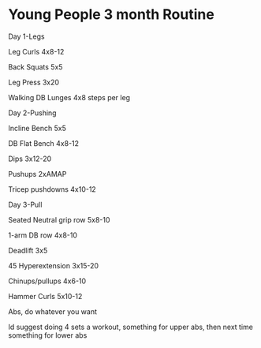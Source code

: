 # Young People 3 month Routine

Day 1-Legs

Leg Curls 4x8-12 

Back Squats 5x5

Leg Press 3x20

Walking DB Lunges 4x8 steps per leg

Day 2-Pushing 

Incline Bench 5x5 

DB Flat Bench 4x8-12

Dips 3x12-20

Pushups 2xAMAP

Tricep pushdowns 4x10-12

Day 3-Pull

Seated Neutral grip row 5x8-10

1-arm DB row 4x8-10

Deadlift 3x5

45 Hyperextension 3x15-20

Chinups/pullups 4x6-10 

Hammer Curls 5x10-12

Abs, do whatever you want

Id suggest doing 4 sets a workout, something for upper abs, 
then next time something for lower abs
